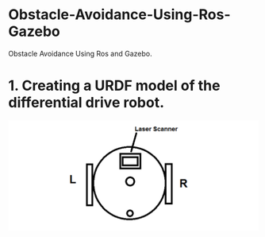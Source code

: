 # Obstacle-Avoidance-Using-Ros-Gazebo
Obstacle Avoidance Using Ros and Gazebo.
# 1. Creating a URDF model of the differential drive robot.
![](https://github.com/Git-Saurabh5/Obstacle-Avoidance-Using-Ros-Gazebo/blob/master/obstacle-avoidance-using-ros-and-gazebo.png)
![]()
